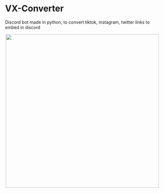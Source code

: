 # VX-Converter
Discord bot made in python, to convert tiktok, instagram, twitter links to embed in discord


<p align="center">
<img src="https://github.com/mtzamanpk/VX-Converter/assets/98908904/bb8d4b00-201a-4f61-b3e8-0579d3840cc5" width="500" height="500">
</p>
